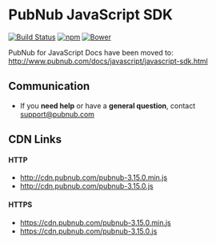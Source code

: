 # PubNub JavaScript SDK

[![Build Status](https://travis-ci.org/pubnub/javascript.svg?branch=master)](https://travis-ci.org/pubnub/javascript)
[![npm](https://img.shields.io/npm/v/pubnub.svg)]()
[![Bower](https://img.shields.io/bower/v/pubnub.svg)]()

PubNub for JavaScript Docs have been moved to: http://www.pubnub.com/docs/javascript/javascript-sdk.html

## Communication

- If you **need help** or have a **general question**, contact <support@pubnub.com>

## CDN Links

#### HTTP
* http://cdn.pubnub.com/pubnub-3.15.0.min.js
* http://cdn.pubnub.com/pubnub-3.15.0.js

#### HTTPS
* https://cdn.pubnub.com/pubnub-3.15.0.min.js
* https://cdn.pubnub.com/pubnub-3.15.0.js
